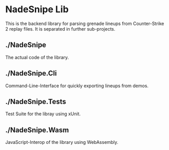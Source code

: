 # NadeSnipe Lib

This is the backend library for parsing grenade lineups from Counter-Strike 2 replay files.
It is separated in further sub-projects.

## ./NadeSnipe

The actual code of the library. 

## ./NadeSnipe.Cli

Command-Line-Interface for quickly exporting lineups from demos.

## ./NadeSnipe.Tests

Test Suite for the libray using xUnit.

## ./NadeSnipe.Wasm

JavaScript-Interop of the library using WebAssembly.